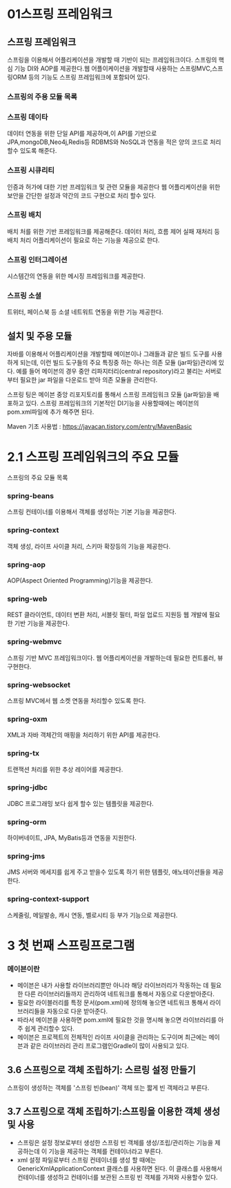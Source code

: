 # 01스프링 프레임워크


## 스프링 프레임워크
스프링을 이용해서 어플리케이션을 개발할 때 기반이 되는 프레임워크이다.
스프링의 핵심 기능 DI와 AOP를 제공한다.웹 어플이케이션을 개발할때 사용하는 스프링MVC,스프링ORM 등의 기능도 스프링 프레임워크에 포함되어 있다.

### 스프링의 주용 모듈 목록

### 스프링 데이타
데이터 연동을 위한 단일 API를 제공하며,이 API를 기반으로 JPA,mongoDB,Neo4j,Redis등 RDBMS와 NoSQL과 연동을 적은 양의 코드로 처리할수 있도록 해준다.
### 스프링 시큐리티
인증과 허가에 대한 기반 프레임워크 및 관련 모듈을 제공한다 웹 어플리케이션을 위한 보안을 간단한 설정과 약간의 코드 구현으로 처리 할수 있다.
### 스프링 배치
배치 처를 위한 기반 프레임워크를 제공해준다. 데이터 처리, 흐름 제어 실패 재처리 등 배치 처리 어플리케이션이 필요로 하는 기능을 제공으로 한다.
### 스프링 인터그레이션
시스템간의 연동을 위한 메시징 프레임워크를 제공한다.
### 스프링 소셜
트위터, 페이스북 등 소셜 네트워트 연동을 위한 기능 제공한다.

## 설치 및 주용  모듈
자바를 이용해서 어플리케이션을 개발할때 메이븐이나 그래들과 같은 빌드 도구를 사용하게 되는데, 이런 빌드 도구들의 주요 특징중 하는 하나는 의존 모듈 (jar파일)관리에 있다.
예를 들어 메이븐의 경우 중안 리파지터리(central repository)라고 불리는 서버로 부터 필요한 jar 파일을 다운로드 받아 의존 모듈을 관리한다.

스프링 팅은 메이븐 중앙 리포지토리를 통해서 스프링 프레임워크 모듈 (jar파일)을 배포하고 있다.
스프링 프레임워크의 기본적인 DI기능을 사용할때에는 메이븐의 pom.xml파일에 추가 해주면 된다.

Maven 기초 사용법 : https://javacan.tistory.com/entry/MavenBasic

# 2.1 스프링 프레임워크의 주요 모듈
스프링의 주요 모듈 목록

### spring-beans
스프링 컨테이너를 이용해서 객체를 생성하는 기본 기능을 제공한다.
### spring-context
객체 생성, 라이프 사이클 처리, 스키마 확장등의 기능을 제공한다. 
### spring-aop
AOP(Aspect Oriented Programming)기능을 제공한다.
### spring-web
REST 클라이언트, 데이터 변환 처리, 서블릿 필터,  파일 업로드 지원등 웹 개발에 필요한 기반 기능을 제공한다.
### spring-webmvc
스프링 기반 MVC 프레임워크이다. 웹 어플리케이션을 개발하는데 필요한 컨트롤러, 뷰 구현한다.
### spring-websocket
스프링 MVC에서 웹 소켓 연동을 처리할수 있도록 한다.
### spring-oxm
XML과 자바 객체간의 매핑을 처리하기 위한 API를 제공한다.
### spring-tx
트랜잭션 처리를 위한 추상 레이어를 제공한다.
### spring-jdbc
JDBC 프로그래밍 보다 쉽게 할수 있는 템플릿을 제공한다.
### spring-orm
하이버네이트, JPA, MyBatis등과 연동을 지원한다.
### spring-jms
JMS 서버와 메세지를 쉽게 주고 받을수 있도록 하기 위한 템플릿, 애노테이션들을 제공한다.
###  spring-context-support
스케줄링, 메일발송, 캐시 연동, 벨로시티 등 부가 기능으로 제공한다.

# 3 첫 번째 스프링프로그램
### 메이븐이란
- 메이븐은 내가 사용할 라이브러리뿐만 아니라 해당 라이브러리가 작동하는 데 필요한 다른 라이브러리들까지 관리하여 네트워크를 통해서 자동으로 다운받아준다.
- 필요한 라이블러리를 특정 문서(pom.xml)에 정의해 놓으면 네트워크 통해서 라이브러리들을 자동으로 다운 받아준다.
- 따라서 메이븐을 사용하면 pom.xml에 필요한 것을 명시해 놓으면 라이브러리를 아주 쉽게 관리할수 있다.
- 메이븐은 프로젝트의 전체적인 라이프 사이클을 관리하는 도구이며 최근에는 메이븐과 같은 라이브러리 관리 프로그램인Gradle이 많이 사용되고 있다.

## 3.6 스프링으로 객체 조립하기: 스르링 설정 만들기
스프링이 생성하는 객체를 '스프링 빈(bean)' 객체 또는 짧게 빈 객체라고 부른다.

## 3.7 스프링으로 객체 조립하기:스프링을 이용한 객체 생성 및 사용
- 스프링은 설정 정보로부터 생성한 스프링 빈 객체를 생성/조립/관리하는 기능을 제공하는데 이 기능을 제공하는 객체를 컨테이너라고 부른다.
- xml 설정 파일로부터 스프링 컨테이너를 생성 할 때에는 GenericXmlApplicationContext 클래스를 사용하면 된다. 이 클래스를 사용해서 컨테이너를 생성하고 컨테이너를 보관된 스프링 빈 객체를 가져와 사용할수 있다.

